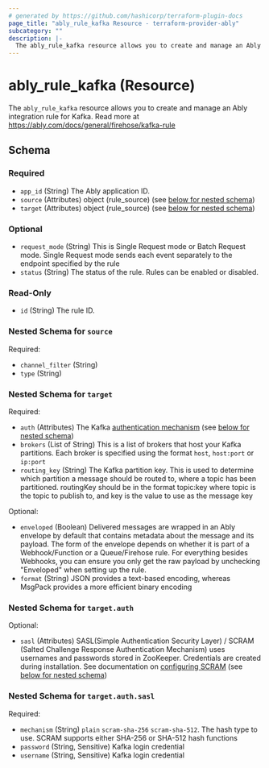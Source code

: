 ```yaml
---
# generated by https://github.com/hashicorp/terraform-plugin-docs
page_title: "ably_rule_kafka Resource - terraform-provider-ably"
subcategory: ""
description: |-
  The ably_rule_kafka resource allows you to create and manage an Ably integration rule for Kafka. Read more at https://ably.com/docs/general/firehose/kafka-rule
---
```


# ably_rule_kafka (Resource)

The `ably_rule_kafka` resource allows you to create and manage an Ably integration rule for Kafka. Read more at https://ably.com/docs/general/firehose/kafka-rule



<!-- schema generated by tfplugindocs -->
## Schema

### Required

- `app_id` (String) The Ably application ID.
- `source` (Attributes) object (rule_source) (see [below for nested schema](#nestedatt--source))
- `target` (Attributes) object (rule_source) (see [below for nested schema](#nestedatt--target))

### Optional

- `request_mode` (String) This is Single Request mode or Batch Request mode. Single Request mode sends each event separately to the endpoint specified by the rule
- `status` (String) The status of the rule. Rules can be enabled or disabled.

### Read-Only

- `id` (String) The rule ID.

<a id="nestedatt--source"></a>
### Nested Schema for `source`

Required:

- `channel_filter` (String)
- `type` (String)


<a id="nestedatt--target"></a>
### Nested Schema for `target`

Required:

- `auth` (Attributes) The Kafka [authentication mechanism](https://docs.confluent.io/platform/current/kafka/overview-authentication-methods.html) (see [below for nested schema](#nestedatt--target--auth))
- `brokers` (List of String) This is a list of brokers that host your Kafka partitions. Each broker is specified using the format `host`, `host:port` or `ip:port`
- `routing_key` (String) The Kafka partition key. This is used to determine which partition a message should be routed to, where a topic has been partitioned. routingKey should be in the format topic:key where topic is the topic to publish to, and key is the value to use as the message key

Optional:

- `enveloped` (Boolean) Delivered messages are wrapped in an Ably envelope by default that contains metadata about the message and its payload. The form of the envelope depends on whether it is part of a Webhook/Function or a Queue/Firehose rule. For everything besides Webhooks, you can ensure you only get the raw payload by unchecking "Enveloped" when setting up the rule.
- `format` (String) JSON provides a text-based encoding, whereas MsgPack provides a more efficient binary encoding

<a id="nestedatt--target--auth"></a>
### Nested Schema for `target.auth`

Optional:

- `sasl` (Attributes) SASL(Simple Authentication Security Layer) / SCRAM (Salted Challenge Response Authentication Mechanism) uses usernames and passwords stored in ZooKeeper. Credentials are created during installation. See documentation on [configuring SCRAM](https://docs.confluent.io/platform/current/kafka/authentication_sasl/authentication_sasl_scram.html#kafka-sasl-auth-scram) (see [below for nested schema](#nestedatt--target--auth--sasl))

<a id="nestedatt--target--auth--sasl"></a>
### Nested Schema for `target.auth.sasl`

Required:

- `mechanism` (String) `plain` `scram-sha-256` `scram-sha-512`. The hash type to use. SCRAM supports either SHA-256 or SHA-512 hash functions
- `password` (String, Sensitive) Kafka login credential
- `username` (String, Sensitive) Kafka login credential


